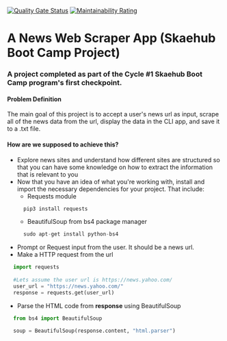 [![Quality Gate Status](https://sonarcloud.io/api/project_badges/measure?project=GithuiVictor_Skaehub-News-Web-Scrapper-Project&metric=alert_status)](https://sonarcloud.io/dashboard?id=GithuiVictor_Skaehub-News-Web-Scrapper-Project)
[![Maintainability Rating](https://sonarcloud.io/api/project_badges/measure?project=GithuiVictor_Skaehub-News-Web-Scrapper-Project&metric=sqale_rating)](https://sonarcloud.io/dashboard?id=GithuiVictor_Skaehub-News-Web-Scrapper-Project)


# A News Web Scraper App  (Skaehub Boot Camp Project)
### A project completed as part of the Cycle #1 Skaehub Boot Camp program's first checkpoint. 

#### Problem Definition
The main goal of this project is to accept a user's news url as input, scrape all of the news data from the url, display the data in the CLI app, and save it to a .txt file. 

#### How are we supposed to achieve this?
* Explore news sites and understand how different sites are structured so that you can have some knowledge on how to extract the information that is relevant to you
* Now that you have an idea of what you're working with, install and import the necessary dependencies for your project. That include:
  * Requests module
  ```python
    pip3 install requests
  ```
  * BeautifulSoup from bs4 package manager
  ```python
    sudo apt-get install python-bs4
  ```
* Prompt or Request input from the user. It should be a news url.
* Make a HTTP request from the url
```python
  import requests
  
  #Lets assume the user url is https://news.yahoo.com/
  user_url = "https://news.yahoo.com/"
  response = requests.get(user_url)
```
* Parse the HTML code from **response** using BeautifulSoup
```python
  from bs4 import BeautifulSoup
  
  soup = BeautifulSoup(response.content, "html.parser")
```




